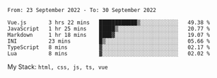 <!--START_SECTION:waka-->

```text
From: 23 September 2022 - To: 30 September 2022

Vue.js       3 hrs 22 mins   ████████████▒░░░░░░░░░░░░   49.38 %
JavaScript   1 hr 25 mins    █████▒░░░░░░░░░░░░░░░░░░░   20.77 %
Markdown     1 hr 18 mins    ████▓░░░░░░░░░░░░░░░░░░░░   19.07 %
INI          23 mins         █▒░░░░░░░░░░░░░░░░░░░░░░░   05.66 %
TypeScript   8 mins          ▓░░░░░░░░░░░░░░░░░░░░░░░░   02.17 %
Lua          8 mins          ▓░░░░░░░░░░░░░░░░░░░░░░░░   02.02 %
```

<!--END_SECTION:waka-->
My Stack: `html, css, js, ts, vue`
